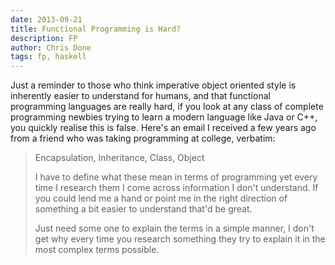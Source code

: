 ```yaml
---
date: 2013-09-21
title: Functional Programming is Hard?
description: FP
author: Chris Done
tags: fp, haskell
---
```


Just a reminder to those who think imperative object oriented style is
inherently easier to understand for humans, and that functional
programming languages are really hard, if you look at any class of
complete programming newbies trying to learn a modern language like
Java or C++, you quickly realise this is false. Here's an email I
received a few years ago from a friend who was taking programming at
college, verbatim:

> Encapsulation, Inheritance, Class, Object
>
> I have to define what these mean in terms of programming yet every time I research them I come across information I don't understand. If you could lend me a hand or point me in the right direction of something a bit easier to understand that'd be great.
>
> Just need some one to explain the terms in a simple manner, I don't get why every time you research something they try to explain it in the most complex terms possible.
